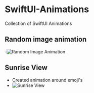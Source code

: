 # SwiftUI-Animations
Collection of SwiftUI Animations

## Random image animation 
-![Random Image Animation](https://github.com/csprasad/SwiftUI-Animations/assets/26570512/ac90a376-b79e-4ba2-8bdd-2aa2b68037e9)



## Sunrise View
- Created animation around emoji's
- ![Sunrise View](https://github.com/csprasad/SwiftUI-Animations/assets/26570512/4f4fab92-8dd4-439b-85ae-10042fc2003c) 
